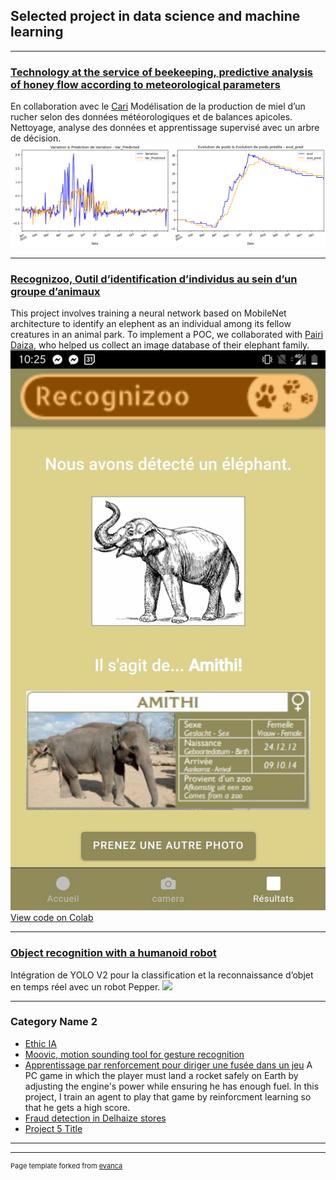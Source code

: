 ## Selected project in data science and machine learning

---
### [Technology at the service of beekeeping, predictive analysis of honey flow according to meteorological parameters](/pdf/204_TECHNOLOGIE.pdf)
En collaboration avec le [Cari](https://cari.be/-Qui-sommes-nous-.html?lang=fr)
Modélisation de la production de miel d’un rucher selon des données météorologiques et de balances apicoles. Nettoyage, analyse des données et apprentissage supervisé avec un arbre de décision.
<img src="images/mois_pluie_dt.png"/>

---

### [Recognizoo, Outil d’identification d’individus au sein d’un groupe d’animaux](/sample_page)
This project involves training a neural network based on MobileNet architecture to identify an elephent as an individual  among its fellow creatures in an animal park. To implement a POC, we collaborated with [Pairi Daiza](https://www.pairidaiza.eu/fr/decouvrir-le-parc), who helped us collect an image database of their elephant family. 
<img src="images/Recognizoo_mockup.jpg?raw=true"/>
[View code on Colab](https://colab.research.google.com/drive/1XUHkSbvqFyno_E0IPejy4dIR3VTwnklE?authuser=2#scrollTo=w5lEUuHg5WOr)

---
### [Object recognition with a humanoid robot ](https://youtu.be/oR90AfM_8Po)
Intégration de YOLO V2 pour la classification et la reconnaissance d’objet en temps réel avec un robot Pepper.
<img src="images/dummy_thumbnail.jpg?raw=true"/>

---

### Category Name 2

- [Ethic IA](https://ethique.ig.umons.ac.be/posts/2018-2019/D/index.html)
- [Moovic, motion sounding tool for gesture recognition ](https://youtu.be/qJFC17VqnXc)
- [Apprentissage par renforcement pour diriger une fusée dans un jeu](http://example.com/)
A PC game in which the player must land a rocket safely on Earth by adjusting the engine's power while ensuring he has enough fuel.  In this project, I train an agent to play that game by reinforcment learning so that he gets a high score. 
- [Fraud detection in Delhaize stores](http://example.com/)
- [Project 5 Title](http://example.com/)

---




---
<p style="font-size:11px">Page template forked from <a href="https://github.com/evanca/quick-portfolio">evanca</a></p>
<!-- Remove above link if you don't want to attibute -->
